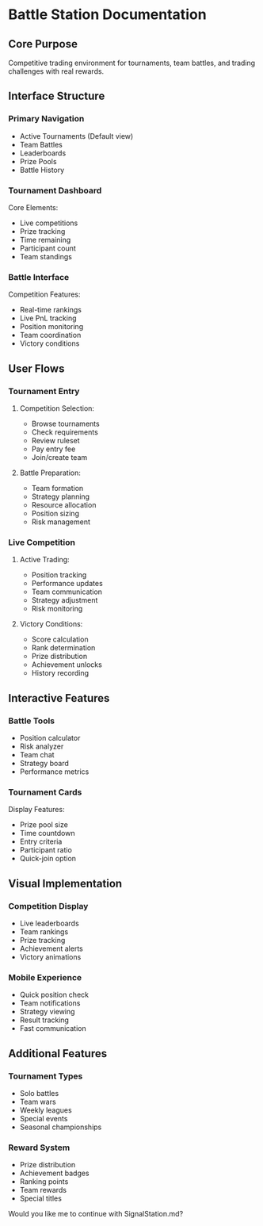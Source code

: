 # Battle Station Documentation

## Core Purpose
Competitive trading environment for tournaments, team battles, and trading challenges with real rewards.

## Interface Structure

### Primary Navigation
- Active Tournaments (Default view)
- Team Battles
- Leaderboards
- Prize Pools
- Battle History

### Tournament Dashboard
Core Elements:
- Live competitions
- Prize tracking
- Time remaining
- Participant count
- Team standings

### Battle Interface
Competition Features:
- Real-time rankings
- Live PnL tracking
- Position monitoring
- Team coordination
- Victory conditions

## User Flows

### Tournament Entry
1. Competition Selection:
   - Browse tournaments
   - Check requirements
   - Review ruleset
   - Pay entry fee
   - Join/create team

2. Battle Preparation:
   - Team formation
   - Strategy planning
   - Resource allocation
   - Position sizing
   - Risk management

### Live Competition
1. Active Trading:
   - Position tracking
   - Performance updates
   - Team communication
   - Strategy adjustment
   - Risk monitoring

2. Victory Conditions:
   - Score calculation
   - Rank determination
   - Prize distribution
   - Achievement unlocks
   - History recording

## Interactive Features

### Battle Tools
- Position calculator
- Risk analyzer
- Team chat
- Strategy board
- Performance metrics

### Tournament Cards
Display Features:
- Prize pool size
- Time countdown
- Entry criteria
- Participant ratio
- Quick-join option

## Visual Implementation

### Competition Display
- Live leaderboards
- Team rankings
- Prize tracking
- Achievement alerts
- Victory animations

### Mobile Experience
- Quick position check
- Team notifications
- Strategy viewing
- Result tracking
- Fast communication

## Additional Features

### Tournament Types
- Solo battles
- Team wars
- Weekly leagues
- Special events
- Seasonal championships

### Reward System
- Prize distribution
- Achievement badges
- Ranking points
- Team rewards
- Special titles

Would you like me to continue with SignalStation.md?